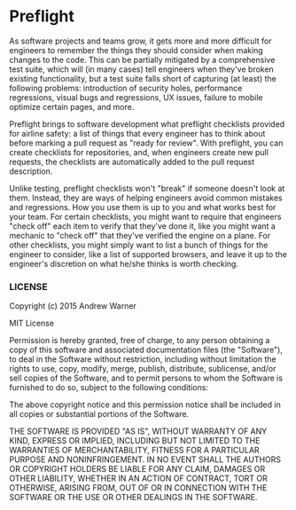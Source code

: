# Preflight

As software projects and teams grow, it gets more and more difficult for engineers to remember the things they should consider when making changes to the code. This can be partially mitigated by a comprehensive test suite, which will (in many cases) tell engineers when they've broken existing functionality, but a test suite falls short of capturing (at least) the following problems: introduction of security holes, performance regressions, visual bugs and regressions, UX issues, failure to mobile optimize certain pages, and more.

Preflight brings to software development what preflight checklists provided for airline safety: a list of things that every engineer has to think about before marking a pull request as "ready for review". With preflight, you can create checklists for repositories, and, when engineers create new pull requests, the checklists are automatically added to the pull request description.

Unlike testing, preflight checklists won't "break" if someone doesn't look at them. Instead, they are ways of helping engineers avoid common mistakes and regressions. How you use them is up to you and what works best for your team. For certain checklists, you might want to require that engineers "check off" each item to verify that they've done it, like you might want a mechanic to "check off" that they've verified the engine on a plane. For other checklists, you might simply want to list a bunch of things for the engineer to consider, like a list of supported browsers, and leave it up to the engineer's discretion on what he/she thinks is worth checking.

### LICENSE

Copyright (c) 2015 Andrew Warner

MIT License

Permission is hereby granted, free of charge, to any person obtaining
a copy of this software and associated documentation files (the
"Software"), to deal in the Software without restriction, including
without limitation the rights to use, copy, modify, merge, publish,
distribute, sublicense, and/or sell copies of the Software, and to
permit persons to whom the Software is furnished to do so, subject to
the following conditions:

The above copyright notice and this permission notice shall be
included in all copies or substantial portions of the Software.

THE SOFTWARE IS PROVIDED "AS IS", WITHOUT WARRANTY OF ANY KIND,
EXPRESS OR IMPLIED, INCLUDING BUT NOT LIMITED TO THE WARRANTIES OF
MERCHANTABILITY, FITNESS FOR A PARTICULAR PURPOSE AND
NONINFRINGEMENT. IN NO EVENT SHALL THE AUTHORS OR COPYRIGHT HOLDERS BE
LIABLE FOR ANY CLAIM, DAMAGES OR OTHER LIABILITY, WHETHER IN AN ACTION
OF CONTRACT, TORT OR OTHERWISE, ARISING FROM, OUT OF OR IN CONNECTION
WITH THE SOFTWARE OR THE USE OR OTHER DEALINGS IN THE SOFTWARE.

